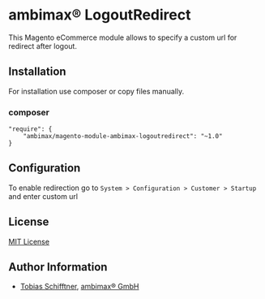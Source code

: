 
#  ambimax® LogoutRedirect

This Magento eCommerce module allows to specify a custom url for redirect after logout.

## Installation

For installation use composer or copy files manually.

### composer
```
"require": {
    "ambimax/magento-module-ambimax-logoutredirect": "~1.0"
}
```

## Configuration

To enable redirection go to ```System > Configuration > Customer > Startup``` and enter custom url
 
## License

[MIT License](http://choosealicense.com/licenses/mit/)

## Author Information

 - [Tobias Schifftner](https://twitter.com/tschifftner), [ambimax® GmbH](https://www.ambimax.de)
